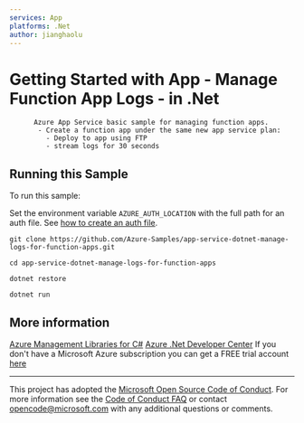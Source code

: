 ```yaml
---
services: App
platforms: .Net
author: jianghaolu
---
```


# Getting Started with App - Manage Function App Logs - in .Net #

          Azure App Service basic sample for managing function apps.
           - Create a function app under the same new app service plan:
             - Deploy to app using FTP
             - stream logs for 30 seconds


## Running this Sample ##

To run this sample:

Set the environment variable `AZURE_AUTH_LOCATION` with the full path for an auth file. See [how to create an auth file](https://github.com/Azure/azure-sdk-for-net/blob/Fluent/AUTH.md).

    git clone https://github.com/Azure-Samples/app-service-dotnet-manage-logs-for-function-apps.git

    cd app-service-dotnet-manage-logs-for-function-apps

    dotnet restore

    dotnet run

## More information ##

[Azure Management Libraries for C#](https://github.com/Azure/azure-sdk-for-net/tree/Fluent)
[Azure .Net Developer Center](https://azure.microsoft.com/en-us/develop/net/)
If you don't have a Microsoft Azure subscription you can get a FREE trial account [here](http://go.microsoft.com/fwlink/?LinkId=330212)

---

This project has adopted the [Microsoft Open Source Code of Conduct](https://opensource.microsoft.com/codeofconduct/). For more information see the [Code of Conduct FAQ](https://opensource.microsoft.com/codeofconduct/faq/) or contact [opencode@microsoft.com](mailto:opencode@microsoft.com) with any additional questions or comments.